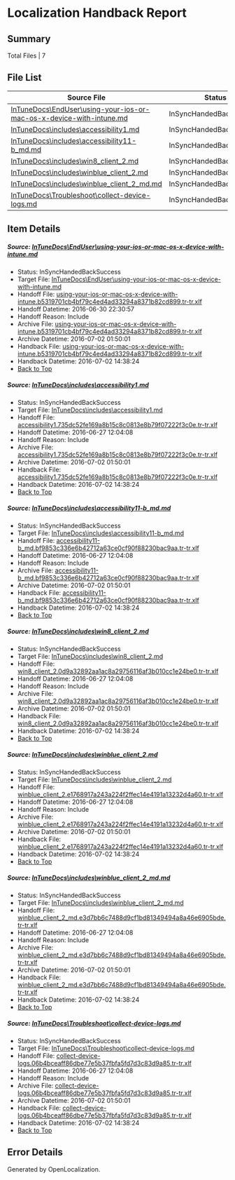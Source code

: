 # <a name='report-top'></a> Localization Handback Report

## Summary
 Total Files | 7

## File List
 Source File | Status | Details 
 ----------- | ------ | ------- 
 [InTuneDocs\EndUser\using-your-ios-or-mac-os-x-device-with-intune.md](https://github.com/Microsoft/IntuneDocs-pr/blob/24573d04c319e359b810b6fdf607b44db19306e9/InTuneDocs/EndUser/using-your-ios-or-mac-os-x-device-with-intune.md) | InSyncHandedBackSuccess | [Details](#bf298bace896a666d1f2992f2921ebf5a15f05f7450)
 [InTuneDocs\includes\accessibility1.md](https://github.com/Microsoft/IntuneDocs-pr/blob/56ab8c21f7da490c3bf0d541c7026e2ed84926dd/InTuneDocs/includes/accessibility1.md) | InSyncHandedBackSuccess | [Details](#1f04ca268c5fc8669102a61ce243d107f7f2cce5542)
 [InTuneDocs\includes\accessibility11-b_md.md](https://github.com/Microsoft/IntuneDocs-pr/blob/56ab8c21f7da490c3bf0d541c7026e2ed84926dd/InTuneDocs/includes/accessibility11-b_md.md) | InSyncHandedBackSuccess | [Details](#9f2c5a213db0c9124bbec8641f0d860f9a2225fe548)
 [InTuneDocs\includes\win8_client_2.md](https://github.com/Microsoft/IntuneDocs-pr/blob/56ab8c21f7da490c3bf0d541c7026e2ed84926dd/InTuneDocs/includes/win8_client_2.md) | InSyncHandedBackSuccess | [Details](#111fdd363b01584ec5959bc0f9e745201fa2b947617)
 [InTuneDocs\includes\winblue_client_2.md](https://github.com/Microsoft/IntuneDocs-pr/blob/56ab8c21f7da490c3bf0d541c7026e2ed84926dd/InTuneDocs/includes/winblue_client_2.md) | InSyncHandedBackSuccess | [Details](#1b61fbcbea4e11f6ee085a79b775abe59e0f20b4623)
 [InTuneDocs\includes\winblue_client_2_md.md](https://github.com/Microsoft/IntuneDocs-pr/blob/56ab8c21f7da490c3bf0d541c7026e2ed84926dd/InTuneDocs/includes/winblue_client_2_md.md) | InSyncHandedBackSuccess | [Details](#9fe8c734d18c33e1fe587ed88ac86891c9413013624)
 [InTuneDocs\Troubleshoot\collect-device-logs.md](https://github.com/Microsoft/IntuneDocs-pr/blob/ac5c66f57194a84580aa495a58e5281683aa1cca/InTuneDocs/Troubleshoot/collect-device-logs.md) | InSyncHandedBackSuccess | [Details](#4fc08fcea6cea897b9ddc3d0c00f2d83069f639d1145)

## Item Details
##### <a name='bf298bace896a666d1f2992f2921ebf5a15f05f7450'></a> Source: [InTuneDocs\EndUser\using-your-ios-or-mac-os-x-device-with-intune.md](https://github.com/Microsoft/IntuneDocs-pr/blob/24573d04c319e359b810b6fdf607b44db19306e9/InTuneDocs/EndUser/using-your-ios-or-mac-os-x-device-with-intune.md)
* Status: InSyncHandedBackSuccess
* Target File: [InTuneDocs\EndUser\using-your-ios-or-mac-os-x-device-with-intune.md](https://github.com/Microsoft/IntuneDocs-pr.tr-tr/blob/5adf42395a926b0aa32857b792a1e6845c25e598/InTuneDocs/EndUser/using-your-ios-or-mac-os-x-device-with-intune.md)
* Handoff File: [using-your-ios-or-mac-os-x-device-with-intune.b5319701cb4bf79c4ed4ad33294a8371b82cd899.tr-tr.xlf](https://github.com/Microsoft/EM.handoff/blob/c605d1171bdcfcee1840db5a02a669ae9a532925/ol-handoff/Microsoft/IntuneDocs-pr.tr-tr/master/using-your-ios-or-mac-os-x-device-with-intune.b5319701cb4bf79c4ed4ad33294a8371b82cd899.tr-tr.xlf)
* Handoff Datetime: 2016-06-30 22:30:57
* Handoff Reason: Include
* Archive File: [using-your-ios-or-mac-os-x-device-with-intune.b5319701cb4bf79c4ed4ad33294a8371b82cd899.tr-tr.xlf](https://github.com/Microsoft/EM.handoff/blob/08555ede17c3e0411fbc15f408adec97b69246fb/ol-handoff/Microsoft/IntuneDocs-pr.tr-tr/master/archive/using-your-ios-or-mac-os-x-device-with-intune.b5319701cb4bf79c4ed4ad33294a8371b82cd899.tr-tr.xlf)
* Archive Datetime: 2016-07-02 01:50:01
* Handback File: [using-your-ios-or-mac-os-x-device-with-intune.b5319701cb4bf79c4ed4ad33294a8371b82cd899.tr-tr.xlf](https://github.com/Microsoft/EM.handback/blob/71ed9603ba411e4f1575411f2080f4638bca5872/ol-handback/Microsoft/IntuneDocs-pr.tr-tr/master/using-your-ios-or-mac-os-x-device-with-intune.b5319701cb4bf79c4ed4ad33294a8371b82cd899.tr-tr.xlf)
* Handback Datetime: 2016-07-02 14:38:24
* [Back to Top](#report-top)

##### <a name='1f04ca268c5fc8669102a61ce243d107f7f2cce5542'></a> Source: [InTuneDocs\includes\accessibility1.md](https://github.com/Microsoft/IntuneDocs-pr/blob/56ab8c21f7da490c3bf0d541c7026e2ed84926dd/InTuneDocs/includes/accessibility1.md)
* Status: InSyncHandedBackSuccess
* Target File: [InTuneDocs\includes\accessibility1.md](https://github.com/Microsoft/IntuneDocs-pr.tr-tr/blob/5adf42395a926b0aa32857b792a1e6845c25e598/InTuneDocs/includes/accessibility1.md)
* Handoff File: [accessibility1.735dc52fe169a8b15c8c0813e8b79f07222f3c0e.tr-tr.xlf](https://github.com/Microsoft/EM.handoff/blob/063e6c46be5d3456f6268ec515ca0eb801efc1d1/ol-handoff/Microsoft/IntuneDocs-pr.tr-tr/master/accessibility1.735dc52fe169a8b15c8c0813e8b79f07222f3c0e.tr-tr.xlf)
* Handoff Datetime: 2016-06-27 12:04:08
* Handoff Reason: Include
* Archive File: [accessibility1.735dc52fe169a8b15c8c0813e8b79f07222f3c0e.tr-tr.xlf](https://github.com/Microsoft/EM.handoff/blob/08555ede17c3e0411fbc15f408adec97b69246fb/ol-handoff/Microsoft/IntuneDocs-pr.tr-tr/master/archive/accessibility1.735dc52fe169a8b15c8c0813e8b79f07222f3c0e.tr-tr.xlf)
* Archive Datetime: 2016-07-02 01:50:01
* Handback File: [accessibility1.735dc52fe169a8b15c8c0813e8b79f07222f3c0e.tr-tr.xlf](https://github.com/Microsoft/EM.handback/blob/71ed9603ba411e4f1575411f2080f4638bca5872/ol-handback/Microsoft/IntuneDocs-pr.tr-tr/master/accessibility1.735dc52fe169a8b15c8c0813e8b79f07222f3c0e.tr-tr.xlf)
* Handback Datetime: 2016-07-02 14:38:24
* [Back to Top](#report-top)

##### <a name='9f2c5a213db0c9124bbec8641f0d860f9a2225fe548'></a> Source: [InTuneDocs\includes\accessibility11-b_md.md](https://github.com/Microsoft/IntuneDocs-pr/blob/56ab8c21f7da490c3bf0d541c7026e2ed84926dd/InTuneDocs/includes/accessibility11-b_md.md)
* Status: InSyncHandedBackSuccess
* Target File: [InTuneDocs\includes\accessibility11-b_md.md](https://github.com/Microsoft/IntuneDocs-pr.tr-tr/blob/5adf42395a926b0aa32857b792a1e6845c25e598/InTuneDocs/includes/accessibility11-b_md.md)
* Handoff File: [accessibility11-b_md.bf9853c336e6b42712a63ce0cf90f88230bac9aa.tr-tr.xlf](https://github.com/Microsoft/EM.handoff/blob/063e6c46be5d3456f6268ec515ca0eb801efc1d1/ol-handoff/Microsoft/IntuneDocs-pr.tr-tr/master/accessibility11-b_md.bf9853c336e6b42712a63ce0cf90f88230bac9aa.tr-tr.xlf)
* Handoff Datetime: 2016-06-27 12:04:08
* Handoff Reason: Include
* Archive File: [accessibility11-b_md.bf9853c336e6b42712a63ce0cf90f88230bac9aa.tr-tr.xlf](https://github.com/Microsoft/EM.handoff/blob/08555ede17c3e0411fbc15f408adec97b69246fb/ol-handoff/Microsoft/IntuneDocs-pr.tr-tr/master/archive/accessibility11-b_md.bf9853c336e6b42712a63ce0cf90f88230bac9aa.tr-tr.xlf)
* Archive Datetime: 2016-07-02 01:50:01
* Handback File: [accessibility11-b_md.bf9853c336e6b42712a63ce0cf90f88230bac9aa.tr-tr.xlf](https://github.com/Microsoft/EM.handback/blob/71ed9603ba411e4f1575411f2080f4638bca5872/ol-handback/Microsoft/IntuneDocs-pr.tr-tr/master/accessibility11-b_md.bf9853c336e6b42712a63ce0cf90f88230bac9aa.tr-tr.xlf)
* Handback Datetime: 2016-07-02 14:38:24
* [Back to Top](#report-top)

##### <a name='111fdd363b01584ec5959bc0f9e745201fa2b947617'></a> Source: [InTuneDocs\includes\win8_client_2.md](https://github.com/Microsoft/IntuneDocs-pr/blob/56ab8c21f7da490c3bf0d541c7026e2ed84926dd/InTuneDocs/includes/win8_client_2.md)
* Status: InSyncHandedBackSuccess
* Target File: [InTuneDocs\includes\win8_client_2.md](https://github.com/Microsoft/IntuneDocs-pr.tr-tr/blob/5adf42395a926b0aa32857b792a1e6845c25e598/InTuneDocs/includes/win8_client_2.md)
* Handoff File: [win8_client_2.0d9a32892aa1ac8a29756116af3b010cc1e24be0.tr-tr.xlf](https://github.com/Microsoft/EM.handoff/blob/063e6c46be5d3456f6268ec515ca0eb801efc1d1/ol-handoff/Microsoft/IntuneDocs-pr.tr-tr/master/win8_client_2.0d9a32892aa1ac8a29756116af3b010cc1e24be0.tr-tr.xlf)
* Handoff Datetime: 2016-06-27 12:04:08
* Handoff Reason: Include
* Archive File: [win8_client_2.0d9a32892aa1ac8a29756116af3b010cc1e24be0.tr-tr.xlf](https://github.com/Microsoft/EM.handoff/blob/08555ede17c3e0411fbc15f408adec97b69246fb/ol-handoff/Microsoft/IntuneDocs-pr.tr-tr/master/archive/win8_client_2.0d9a32892aa1ac8a29756116af3b010cc1e24be0.tr-tr.xlf)
* Archive Datetime: 2016-07-02 01:50:01
* Handback File: [win8_client_2.0d9a32892aa1ac8a29756116af3b010cc1e24be0.tr-tr.xlf](https://github.com/Microsoft/EM.handback/blob/71ed9603ba411e4f1575411f2080f4638bca5872/ol-handback/Microsoft/IntuneDocs-pr.tr-tr/master/win8_client_2.0d9a32892aa1ac8a29756116af3b010cc1e24be0.tr-tr.xlf)
* Handback Datetime: 2016-07-02 14:38:24
* [Back to Top](#report-top)

##### <a name='1b61fbcbea4e11f6ee085a79b775abe59e0f20b4623'></a> Source: [InTuneDocs\includes\winblue_client_2.md](https://github.com/Microsoft/IntuneDocs-pr/blob/56ab8c21f7da490c3bf0d541c7026e2ed84926dd/InTuneDocs/includes/winblue_client_2.md)
* Status: InSyncHandedBackSuccess
* Target File: [InTuneDocs\includes\winblue_client_2.md](https://github.com/Microsoft/IntuneDocs-pr.tr-tr/blob/5adf42395a926b0aa32857b792a1e6845c25e598/InTuneDocs/includes/winblue_client_2.md)
* Handoff File: [winblue_client_2.e1768917a243a224f2ffec14e4191a13232d4a60.tr-tr.xlf](https://github.com/Microsoft/EM.handoff/blob/063e6c46be5d3456f6268ec515ca0eb801efc1d1/ol-handoff/Microsoft/IntuneDocs-pr.tr-tr/master/winblue_client_2.e1768917a243a224f2ffec14e4191a13232d4a60.tr-tr.xlf)
* Handoff Datetime: 2016-06-27 12:04:08
* Handoff Reason: Include
* Archive File: [winblue_client_2.e1768917a243a224f2ffec14e4191a13232d4a60.tr-tr.xlf](https://github.com/Microsoft/EM.handoff/blob/08555ede17c3e0411fbc15f408adec97b69246fb/ol-handoff/Microsoft/IntuneDocs-pr.tr-tr/master/archive/winblue_client_2.e1768917a243a224f2ffec14e4191a13232d4a60.tr-tr.xlf)
* Archive Datetime: 2016-07-02 01:50:01
* Handback File: [winblue_client_2.e1768917a243a224f2ffec14e4191a13232d4a60.tr-tr.xlf](https://github.com/Microsoft/EM.handback/blob/71ed9603ba411e4f1575411f2080f4638bca5872/ol-handback/Microsoft/IntuneDocs-pr.tr-tr/master/winblue_client_2.e1768917a243a224f2ffec14e4191a13232d4a60.tr-tr.xlf)
* Handback Datetime: 2016-07-02 14:38:24
* [Back to Top](#report-top)

##### <a name='9fe8c734d18c33e1fe587ed88ac86891c9413013624'></a> Source: [InTuneDocs\includes\winblue_client_2_md.md](https://github.com/Microsoft/IntuneDocs-pr/blob/56ab8c21f7da490c3bf0d541c7026e2ed84926dd/InTuneDocs/includes/winblue_client_2_md.md)
* Status: InSyncHandedBackSuccess
* Target File: [InTuneDocs\includes\winblue_client_2_md.md](https://github.com/Microsoft/IntuneDocs-pr.tr-tr/blob/5adf42395a926b0aa32857b792a1e6845c25e598/InTuneDocs/includes/winblue_client_2_md.md)
* Handoff File: [winblue_client_2_md.e3d7bb6c7488d9cf1bd81349494a8a46e6905bde.tr-tr.xlf](https://github.com/Microsoft/EM.handoff/blob/063e6c46be5d3456f6268ec515ca0eb801efc1d1/ol-handoff/Microsoft/IntuneDocs-pr.tr-tr/master/winblue_client_2_md.e3d7bb6c7488d9cf1bd81349494a8a46e6905bde.tr-tr.xlf)
* Handoff Datetime: 2016-06-27 12:04:08
* Handoff Reason: Include
* Archive File: [winblue_client_2_md.e3d7bb6c7488d9cf1bd81349494a8a46e6905bde.tr-tr.xlf](https://github.com/Microsoft/EM.handoff/blob/08555ede17c3e0411fbc15f408adec97b69246fb/ol-handoff/Microsoft/IntuneDocs-pr.tr-tr/master/archive/winblue_client_2_md.e3d7bb6c7488d9cf1bd81349494a8a46e6905bde.tr-tr.xlf)
* Archive Datetime: 2016-07-02 01:50:01
* Handback File: [winblue_client_2_md.e3d7bb6c7488d9cf1bd81349494a8a46e6905bde.tr-tr.xlf](https://github.com/Microsoft/EM.handback/blob/71ed9603ba411e4f1575411f2080f4638bca5872/ol-handback/Microsoft/IntuneDocs-pr.tr-tr/master/winblue_client_2_md.e3d7bb6c7488d9cf1bd81349494a8a46e6905bde.tr-tr.xlf)
* Handback Datetime: 2016-07-02 14:38:24
* [Back to Top](#report-top)

##### <a name='4fc08fcea6cea897b9ddc3d0c00f2d83069f639d1145'></a> Source: [InTuneDocs\Troubleshoot\collect-device-logs.md](https://github.com/Microsoft/IntuneDocs-pr/blob/ac5c66f57194a84580aa495a58e5281683aa1cca/InTuneDocs/Troubleshoot/collect-device-logs.md)
* Status: InSyncHandedBackSuccess
* Target File: [InTuneDocs\Troubleshoot\collect-device-logs.md](https://github.com/Microsoft/IntuneDocs-pr.tr-tr/blob/5adf42395a926b0aa32857b792a1e6845c25e598/InTuneDocs/Troubleshoot/collect-device-logs.md)
* Handoff File: [collect-device-logs.06b4bceaff86dbe77e5b37fbfa5fd7d3c83d9a85.tr-tr.xlf](https://github.com/Microsoft/EM.handoff/blob/063e6c46be5d3456f6268ec515ca0eb801efc1d1/ol-handoff/Microsoft/IntuneDocs-pr.tr-tr/master/collect-device-logs.06b4bceaff86dbe77e5b37fbfa5fd7d3c83d9a85.tr-tr.xlf)
* Handoff Datetime: 2016-06-27 12:04:08
* Handoff Reason: Include
* Archive File: [collect-device-logs.06b4bceaff86dbe77e5b37fbfa5fd7d3c83d9a85.tr-tr.xlf](https://github.com/Microsoft/EM.handoff/blob/08555ede17c3e0411fbc15f408adec97b69246fb/ol-handoff/Microsoft/IntuneDocs-pr.tr-tr/master/archive/collect-device-logs.06b4bceaff86dbe77e5b37fbfa5fd7d3c83d9a85.tr-tr.xlf)
* Archive Datetime: 2016-07-02 01:50:01
* Handback File: [collect-device-logs.06b4bceaff86dbe77e5b37fbfa5fd7d3c83d9a85.tr-tr.xlf](https://github.com/Microsoft/EM.handback/blob/71ed9603ba411e4f1575411f2080f4638bca5872/ol-handback/Microsoft/IntuneDocs-pr.tr-tr/master/collect-device-logs.06b4bceaff86dbe77e5b37fbfa5fd7d3c83d9a85.tr-tr.xlf)
* Handback Datetime: 2016-07-02 14:38:24
* [Back to Top](#report-top)


## Error Details

Generated by OpenLocalization.
